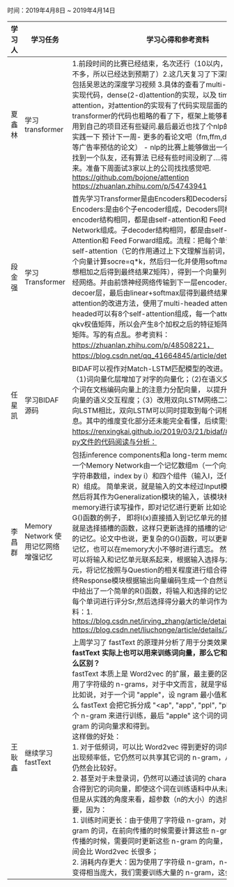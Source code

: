 时间：2019年4月8日 ~ 2019年4月14日

学习人|学习任务|学习心得和参考资料
------ | ------ | ------ 
夏鑫林| 学习transformer | 1.前段时间的比赛已经结束，名次还行（10以内，这个比赛花的时间不多，所以已经达到预期了）2.这几天复习了下深度学习的基本知识包括吴恩达的深度学习视频 3.具体的查看了multi-head attention的实现代码，dense(2-d)attention的实现，以及 time（3d）的attention，对attention的实现有了代码实现层面的认识。另外transformer的代码也粗略的看了下，框架上能够看懂，但是如何使用到自己的项目还有些疑问.最后最近也找了个nlp的比赛来打算具体实践一下  预计下一周- 更多的看论文吧（fm,ffm,deepfm,xdeepfm等广告率预估的论文） - nlp的比赛上能够做出一个baseline，以及找到一个队友，还有算法 已经有些时间没刷了....得继续把算法捡起来。准备下周面试3家以上的公司找找感觉吧. https://github.com/bojone/attention https://zhuanlan.zhihu.com/p/54743941
段金强 | 学习Transformer                         | 首先学习Transformer是由Encoders和Decoders两部分组成。Encoders:是由6个子encoder组成，Decoders同样也是。子encoder结构相同，都是由self-attention和 Feed Forward Neural Network组成。子decoder结构相同，都是由self-attention、Attention和 Feed Forward组成。流程：把每个单词的词向量传输到self-attention（它的作用通过上下文理解当前词，计算方式：为每个向量计算socre=q*k，然后归一化并使用softmax，结果乘以v，想相加之后得到最终结果Z矩阵），得到一个向量列表，再传给前馈神经网络。并由前馈神经网络传输到下一层encoder。再经过各个decoer层，最后由linear+softmax层得到最终结果。其中self-attention的改进方法，使用了multi-headed attention，multi-headed可以有8个self-attention组成，每一个attention都有一套qkv权值矩阵，所以会产生8个加权之后的特征矩阵，并压缩成一个矩阵。写的有点乱。参考资料：https://zhuanlan.zhihu.com/p/48508221，https://blog.csdn.net/qq_41664845/article/details/84969266。 
 任星凯 | 学习BIDAF源码                           | BIDAF可以视作对Match-LSTM匹配模型的改进。其主要变化在于：（1)词向量化层增加了对字的向量化；（2)在语义交互 充了问题中每个词在文档编码向量上的注意力分配向量， 以提升文档词-问题交互向量的语义交互程度；（3）改用双向LSTM网络二次语义编码。与单向LSTM相比，双向LSTM可以同时提取到每个词相关的上下文信息。其中的维度变化部分还未能完全看懂，后续需要继续学习。https://renxingkai.github.io/2019/03/21/bidaf/#以下是prepro-py文件的代码阅读与分析： 
 李昌群 | Memory Network     使用记忆网络增强记忆 | 包括inference components和a long-term memory component 一个Memory Network由一个记忆数组m（一个向量的数组或者一个字符串数组，index by i）和四个组件（输入I，泛化G，输出O，回答R）组成。  简单来说，就是输入的文本经过Input模块编码成向量，然后将其作为Generalization模块的输入，该模块根据输入的向量对memory进行读写操作，即对记忆进行更新  比如论文中给出了一个G()函数的例子， 即将I(x)直接插入到记忆单元的插槽(slot)中，H(x)就是选择插槽的函数，这样只更新选择的插槽的记忆，而不更新其他的记忆。论文中也说，更复杂的G()函数，可以更新其他相关的旧的记忆，也可以在memory大小不够时进行遗忘。 然后Output模块就可以将输入和记忆单元联系起来，根据输入选择与之相关的记忆单元，将记忆按照与Question的相关程度进行组合得到输出向量。  最终Response模块根据输出向量编码生成一个自然语言的答案出来 文中给出了一个简单的R()函数，将输入和选择的记忆单元与此表中的每个单词进行评分Sr,然后选择得分最大的单词作为回答。 参考资料：1. https://blog.csdn.net/irving_zhang/article/details/79094416  2.   https://blog.csdn.net/liuchonge/article/details/78082761 
 王耿鑫 | 继续学习fastText                        | 上周学习了 fastText 的原理并分析了用于分类效果好的原因，而 **fastText 实际上也可以用来训练词向量，那么它和 Word2vec 有什么区别？**<br />fastText 本质上是 Word2vec 的扩展，最主要的区别是 fastText 使用了字符级的 n-grams，对于中文而言，就是字级别。<br />比如说，对于一个词 "apple"，设 ngram 最小值和最大值都为 3，那么 fastText 会把它拆分成 "<ap", "app", "ppl", "ple", "le>" 这么几个 n-gram 来进行训练，最后 "apple" 这个词的词向量由这几个 n-gram 的词向量求和得到。<br />这样做的好处：<br />1. 对于低频词，可以比 Word2vec 得到更好的词向量。即使一个词出现频率低，它仍然可以共享其它词的 n-gram，从而得到的词向量仍然会比较好。<br />2. 甚至对于未登录词，仍然可以通过该词的 character n-grams 组合得到它的词向量，即使这个词在训练语料中从未出现过。<br />但是从实践的角度来看，超参数（n的大小）的选择会显得至关重要，因为：<br />1. 训练时间更长：由于使用了字符级 n-gram，对于包含若干 n-gram 的词，在前向传播的时候需要计算这些 n-gram 的和，在反向传播的时候，需要同时更新这些 n-gram 的向量，所以需要的训练时间会比 Word2vec 长很多；<br />2. 消耗内存更大：因为使用了字符级 n-gram，n-grams 的数量会变得相当庞大，我们需要训练大量的 n-gram，这会及其消耗内存。 

